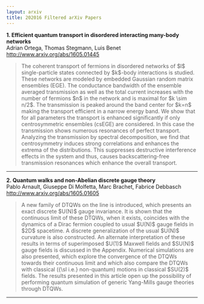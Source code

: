 ```yaml
---
layout: arxiv
title: 202016 Filtered arXiv Papers
---
```


**1.    Efficient quantum transport in disordered interacting many-body networks**  
Adrian Ortega, Thomas Stegmann, Luis Benet  
http://www.arxiv.org/abs/1605.01445  
<blockquote>
<p>
The coherent transport of fermions in disordered networks of $l$ single-particle states connected by $k$-body interactions is studied. These networks are modeled by embedded Gaussian random matrix ensembles (EGE). The conductance bandwidth of the ensemble averaged transmission as well as the total current increases with the number of fermions $n$ in the network and is maximal for $k \sim n/2$. The transmission is peaked around the band center for $k=n$ making the transport efficient in a narrow energy band. We show that for all parameters the transport is enhanced significantly if only centrosymmetric ensembles (csEGE) are considered. In this case the transmission shows numerous resonances of perfect transport. Analyzing the transmission by spectral decomposition, we find that centrosymmetry induces strong correlations and enhances the extrema of the distributions. This suppresses destructive interference effects in the system and thus, causes backscattering-free transmission resonances which enhance the overall transport.
</p>
</blockquote>

------

**2.    Quantum walks and non-Abelian discrete gauge theory**  
Pablo Arnault, Giuseppe Di Molfetta, Marc Brachet, Fabrice Debbasch  
http://www.arxiv.org/abs/1605.01605  
<blockquote>
<p>
A new family of DTQWs on the line is introduced, which presents an exact discrete $U(N)$ gauge invariance. It is shown that the continuous limit of these DTQWs, when it exists, coincides with the dynamics of a Dirac fermion coupled to usual $U(N)$ gauge fields in $2D$ spacetime. A discrete generalization of the usual $U(N)$ curvature is also constructed. An alternate interpretation of these results in terms of superimposed $U(1)$ Maxwell fields and $SU(N)$ gauge fields is discussed in the Appendix. Numerical simulations are also presented, which explore the convergence of the DTQWs towards their continuous limit and which also compare the DTQWs with classical ({\sl i.e.} non-quantum) motions in classical $SU(2)$ fields. The results presented in this article open up the possibility of performing quantum simulation of generic Yang-Mills gauge theories through DTQWs.
</p>
</blockquote>

------

